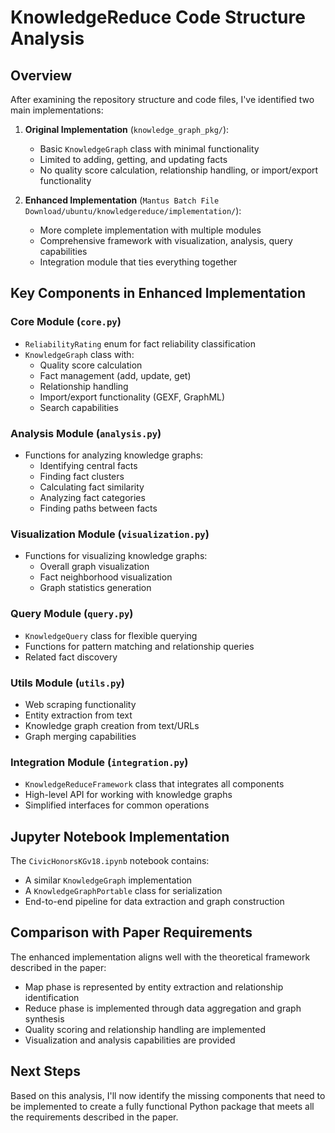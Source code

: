 # KnowledgeReduce Code Structure Analysis

## Overview
After examining the repository structure and code files, I've identified two main implementations:

1. **Original Implementation** (`knowledge_graph_pkg/`):
   - Basic `KnowledgeGraph` class with minimal functionality
   - Limited to adding, getting, and updating facts
   - No quality score calculation, relationship handling, or import/export functionality

2. **Enhanced Implementation** (`Mantus Batch File Download/ubuntu/knowledgereduce/implementation/`):
   - More complete implementation with multiple modules
   - Comprehensive framework with visualization, analysis, query capabilities
   - Integration module that ties everything together

## Key Components in Enhanced Implementation

### Core Module (`core.py`)
- `ReliabilityRating` enum for fact reliability classification
- `KnowledgeGraph` class with:
  - Quality score calculation
  - Fact management (add, update, get)
  - Relationship handling
  - Import/export functionality (GEXF, GraphML)
  - Search capabilities

### Analysis Module (`analysis.py`)
- Functions for analyzing knowledge graphs:
  - Identifying central facts
  - Finding fact clusters
  - Calculating fact similarity
  - Analyzing fact categories
  - Finding paths between facts

### Visualization Module (`visualization.py`)
- Functions for visualizing knowledge graphs:
  - Overall graph visualization
  - Fact neighborhood visualization
  - Graph statistics generation

### Query Module (`query.py`)
- `KnowledgeQuery` class for flexible querying
- Functions for pattern matching and relationship queries
- Related fact discovery

### Utils Module (`utils.py`)
- Web scraping functionality
- Entity extraction from text
- Knowledge graph creation from text/URLs
- Graph merging capabilities

### Integration Module (`integration.py`)
- `KnowledgeReduceFramework` class that integrates all components
- High-level API for working with knowledge graphs
- Simplified interfaces for common operations

## Jupyter Notebook Implementation
The `CivicHonorsKGv18.ipynb` notebook contains:
- A similar `KnowledgeGraph` implementation
- A `KnowledgeGraphPortable` class for serialization
- End-to-end pipeline for data extraction and graph construction

## Comparison with Paper Requirements
The enhanced implementation aligns well with the theoretical framework described in the paper:
- Map phase is represented by entity extraction and relationship identification
- Reduce phase is implemented through data aggregation and graph synthesis
- Quality scoring and relationship handling are implemented
- Visualization and analysis capabilities are provided

## Next Steps
Based on this analysis, I'll now identify the missing components that need to be implemented to create a fully functional Python package that meets all the requirements described in the paper.
